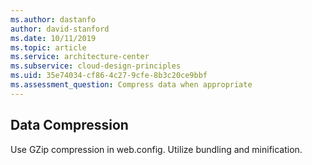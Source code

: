 ```yaml
---
ms.author: dastanfo
author: david-stanford
ms.date: 10/11/2019
ms.topic: article
ms.service: architecture-center
ms.subservice: cloud-design-principles
ms.uid: 35e74034-cf86-4c27-9cfe-8b3c20ce9bbf
ms.assessment_question: Compress data when appropriate
---
```

## Data Compression


Use GZip compression in web.config. Utilize bundling and minification.